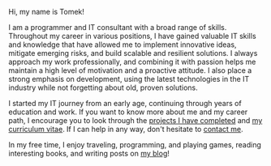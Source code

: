 
Hi, my name is Tomek!

I am a programmer and IT consultant with a broad range of skills. Throughout my career in various positions, I have gained valuable IT skills and knowledge that have allowed me to implement innovative ideas, mitigate emerging risks, and build scalable and resilient solutions. I always approach my work professionally, and combining it with passion helps me maintain a high level of motivation and a proactive attitude. I also place a strong emphasis on development, using the latest technologies in the IT industry while not forgetting about old, proven solutions.

I started my IT journey from an early age, continuing through years of education and work. If you want to know more about me and my career path, I encourage you to look through the [projects I have completed](/projects) and [my curriculum vitae](/cv). If I can help in any way, don't hesitate to [contact me](mailto:tomasz.komoszeski@gmail.com).

In my free time, I enjoy traveling, programming, and playing games, reading interesting books, and writing posts on [my blog](/blog)!
